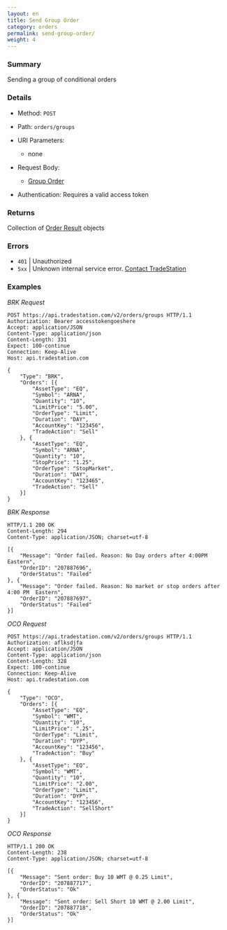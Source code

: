 ```yaml
---
layout: en
title: Send Group Order
category: orders
permalink: send-group-order/
weight: 4
---
```


### Summary

Sending a group of conditional orders

### Details

* Method: `POST`
* Path: `orders/groups`
* URI Parameters:

  * none
* Request Body:

  * [Group Order](../../objects/group-order)
* Authentication: Requires a valid access token

### Returns

Collection of [Order Result](../../objects/order-result) objects

### Errors

* `401` | Unauthorized
* `5xx` | Unknown internal service error. [Contact TradeStation](mailto:webapi@tradestation.com)

### Examples

*BRK Request*

    POST https://api.tradestation.com/v2/orders/groups HTTP/1.1
    Authorization: Bearer accesstokengoeshere
    Accept: application/JSON
    Content-Type: application/json
    Content-Length: 331
    Expect: 100-continue
    Connection: Keep-Alive
    Host: api.tradestation.com

    {
        "Type": "BRK",
        "Orders": [{
            "AssetType": "EQ",
            "Symbol": "ARNA",
            "Quantity": "10",
            "LimitPrice": "5.00",
            "OrderType": "Limit",
            "Duration": "DAY",
            "AccountKey": "123456",
            "TradeAction": "Sell"
        }, {
            "AssetType": "EQ",
            "Symbol": "ARNA",
            "Quantity": "10",
            "StopPrice": "1.25",
            "OrderType": "StopMarket",
            "Duration": "DAY",
            "AccountKey": "123465",
            "TradeAction": "Sell"
        }]
    }

*BRK Response*

    HTTP/1.1 200 OK
    Content-Length: 294
    Content-Type: application/JSON; charset=utf-8

    [{
        "Message": "Order failed. Reason: No Day orders after 4:00PM Eastern",
        "OrderID": "207887696",
        "OrderStatus": "Failed"
    }, {
        "Message": "Order failed. Reason: No market or stop orders after 4:00 PM  Eastern",
        "OrderID": "207887697",
        "OrderStatus": "Failed"
    }]

*OCO Request*

    POST https://api.tradestation.com/v2/orders/groups HTTP/1.1
    Authorization: aflksdjfa
    Accept: application/JSON
    Content-Type: application/json
    Content-Length: 328
    Expect: 100-continue
    Connection: Keep-Alive
    Host: api.tradestation.com

    {
        "Type": "OCO",
        "Orders": [{
            "AssetType": "EQ",
            "Symbol": "WMT",
            "Quantity": "10",
            "LimitPrice": ".25",
            "OrderType": "Limit",
            "Duration": "DYP",
            "AccountKey": "123456",
            "TradeAction": "Buy"
        }, {
            "AssetType": "EQ",
            "Symbol": "WMT",
            "Quantity": "10",
            "LimitPrice": "2.00",
            "OrderType": "Limit",
            "Duration": "DYP",
            "AccountKey": "123456",
            "TradeAction": "SellShort"
        }]
    }

*OCO Response*

    HTTP/1.1 200 OK
    Content-Length: 238
    Content-Type: application/JSON; charset=utf-8

    [{
        "Message": "Sent order: Buy 10 WMT @ 0.25 Limit",
        "OrderID": "207887717",
        "OrderStatus": "Ok"
    }, {
        "Message": "Sent order: Sell Short 10 WMT @ 2.00 Limit",
        "OrderID": "207887718",
        "OrderStatus": "Ok"
    }]